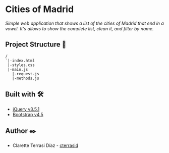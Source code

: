 # Cities of Madrid

_Simple web application that shows a list of the cities of Madrid that end in a vowel. It's allows to show the complete list, clean it, and filter by name._

## Project Structure 📄

```
/
`|-index.html
 |-styles.css
 |-main.js
   |-request.js
   |-methods.js            
```

## Built with 🛠️

- [jQuery v3.5.1](https://jquery.com/)
- [Bootstrap v4.5](https://getbootstrap.com/)

## Author ✒️

- Clarette Terrasi Díaz - [cterrasid](https://www.linkedin.com/in/clarette-terrasi-diaz/?locale=en_US)
